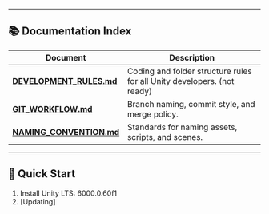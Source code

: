 
---

## 📚 Documentation Index

| Document | Description |
|-----------|-------------|
| [**DEVELOPMENT_RULES.md**](Docs/DEVELOPMENT_RULES.md) | Coding and folder structure rules for all Unity developers. (not ready) |
| [**GIT_WORKFLOW.md**](Docs/GIT_WORKFLOW..md) | Branch naming, commit style, and merge policy. |
| [**NAMING_CONVENTION.md**](Docs/NAMING_CONVENTION.md) | Standards for naming assets, scripts, and scenes. |

---

## 🚀 Quick Start

1. Install Unity LTS: 6000.0.60f1
2. [Updating]
